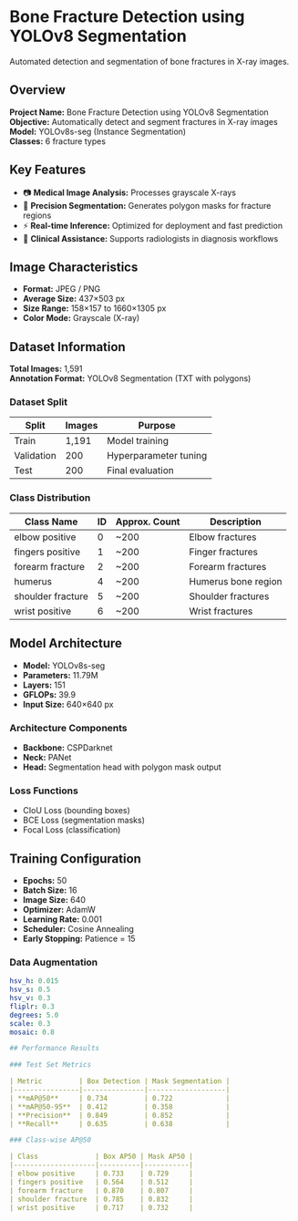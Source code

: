 # Bone Fracture Detection using YOLOv8 Segmentation
Automated detection and segmentation of bone fractures in X-ray images.

## Overview

**Project Name:** Bone Fracture Detection using YOLOv8 Segmentation  
**Objective:** Automatically detect and segment fractures in X-ray images  
**Model:** YOLOv8s-seg (Instance Segmentation)  
**Classes:** 6 fracture types

## Key Features

- 📷 **Medical Image Analysis:** Processes grayscale X-rays  
- 🎯 **Precision Segmentation:** Generates polygon masks for fracture regions  
- ⚡ **Real-time Inference:** Optimized for deployment and fast prediction  
- 🏥 **Clinical Assistance:** Supports radiologists in diagnosis workflows

## Image Characteristics

- **Format:** JPEG / PNG  
- **Average Size:** 437×503 px  
- **Size Range:** 158×157 to 1660×1305 px  
- **Color Mode:** Grayscale (X-ray)

## Dataset Information

**Total Images:** 1,591  
**Annotation Format:** YOLOv8 Segmentation (TXT with polygons)

### Dataset Split

| Split       | Images | Purpose               |
|-------------|--------|------------------------|
| Train       | 1,191  | Model training         |
| Validation  | 200    | Hyperparameter tuning  |
| Test        | 200    | Final evaluation       |

### Class Distribution

| Class Name         | ID  | Approx. Count | Description         |
|--------------------|-----|---------------|---------------------|
| elbow positive     | 0   | ~200          | Elbow fractures     |
| fingers positive   | 1   | ~200          | Finger fractures    |
| forearm fracture   | 2   | ~200          | Forearm fractures   |
| humerus            | 4   | ~200          | Humerus bone region |
| shoulder fracture  | 5   | ~200          | Shoulder fractures  |
| wrist positive     | 6   | ~200          | Wrist fractures     |

## Model Architecture

- **Model:** YOLOv8s-seg  
- **Parameters:** 11.79M  
- **Layers:** 151  
- **GFLOPs:** 39.9  
- **Input Size:** 640×640 px  

### Architecture Components

- **Backbone:** CSPDarknet  
- **Neck:** PANet  
- **Head:** Segmentation head with polygon mask output  

### Loss Functions

- CIoU Loss (bounding boxes)  
- BCE Loss (segmentation masks)  
- Focal Loss (classification)

## Training Configuration

- **Epochs:** 50  
- **Batch Size:** 16  
- **Image Size:** 640  
- **Optimizer:** AdamW  
- **Learning Rate:** 0.001  
- **Scheduler:** Cosine Annealing  
- **Early Stopping:** Patience = 15

### Data Augmentation

```yaml
hsv_h: 0.015
hsv_s: 0.5
hsv_v: 0.3
fliplr: 0.3
degrees: 5.0
scale: 0.3
mosaic: 0.8

## Performance Results

### Test Set Metrics

| Metric         | Box Detection | Mask Segmentation |
|----------------|---------------|-------------------|
| **mAP@50**     | 0.734         | 0.722             |
| **mAP@50-95**  | 0.412         | 0.358             |
| **Precision**  | 0.849         | 0.852             |
| **Recall**     | 0.635         | 0.638             |

### Class-wise AP@50

| Class              | Box AP50 | Mask AP50 |
|--------------------|----------|-----------|
| elbow positive     | 0.733    | 0.729     |
| fingers positive   | 0.564    | 0.512     |
| forearm fracture   | 0.870    | 0.807     |
| shoulder fracture  | 0.785    | 0.832     |
| wrist positive     | 0.717    | 0.732     |

